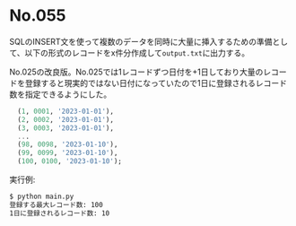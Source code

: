 # No.055

SQLのINSERT文を使って複数のデータを同時に大量に挿入するための準備として、以下の形式のレコードをx件分作成して`output.txt`に出力する。

No.025の改良版。No.025では1レコードずつ日付を+1日しており大量のレコードを登録すると現実的ではない日付になっていたので1日に登録されるレコード数を指定できるようにした。

```sql
  (1, 0001, '2023-01-01'),
  (2, 0002, '2023-01-01'),
  (3, 0003, '2023-01-01'),
  ...
  (98, 0098, '2023-01-10'),
  (99, 0099, '2023-01-10'),
  (100, 0100, '2023-01-10');
```

実行例:

```bash
$ python main.py
登録する最大レコード数: 100
1日に登録されるレコード数: 10
```
